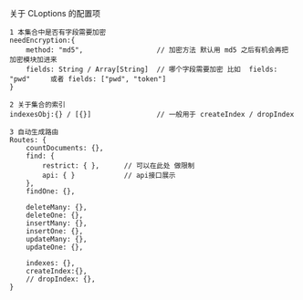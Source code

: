 关于 CLoptions 的配置项

    1 本集合中是否有字段需要加密
    needEncryption:{
        method: "md5",                  // 加密方法 默认用 md5 之后有机会再把 加密模块加进来
        fields: String / Array[String]  // 哪个字段需要加密 比如  fields: "pwd"     或者 fields: ["pwd", "token"]
    }

    2 关于集合的索引
    indexesObj:{} / [{}]                // 一般用于 createIndex / dropIndex

    3 自动生成路由
    Routes: {
        countDocuments: {},
        find: {
            restrict: { },      // 可以在此处 做限制
            api: { }            // api接口展示
        },
        findOne: {},

        deleteMany: {},
        deleteOne: {},
        insertMany: {},
        insertOne: {},
        updateMany: {},
        updateOne: {},

        indexes: {},
        createIndex:{},
        // dropIndex: {},
    }